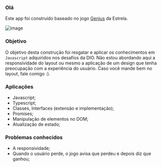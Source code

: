 ### Olá
Este app foi construído baseado no jogo [Genius]([http](https://www.estrela.com.br/jogo-genius-estrela-100543353_est_pai/p)) da Estrela.

![image](https://user-images.githubusercontent.com/1098781/148318198-be41a442-6a19-4ad7-bae2-8c419701e465.png)

### Objetivo
O objetivo desta construção foi resgatar e aplicar os conhecimentos em `Javascript` adquiridos nos desafios da DIO.
Não estou abordando aqui a responsividade do layout ou mesmo a aplicação de um design que tenha preocupação com a experiência do usuário.
Caso você mande bem no layout, fale comigo :).

### Aplicações
  * Javascript;
  * Typescript;
  * Classes, Interfaces (extensão e implementação);
  * Promises;
  * Manipulação de elementos no DOM;
  * Atualização de estado;

### Problemas conhecidos
  * A responsividade;
  * Quando o usuário perde, o jogo avisa que perdeu e depois diz que ganhou;
